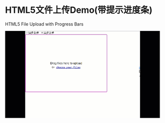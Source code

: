 # HTML5文件上传Demo(带提示进度条)

HTML5 File Upload with Progress Bars

![demo](https://raw.githubusercontent.com/TroyBug/HTML5-UPLOAD/master/uploads/_demo.GIF)
